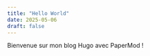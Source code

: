 ```yaml
---
title: "Hello World"
date: 2025-05-06
draft: false
---
```


Bienvenue sur mon blog Hugo avec PaperMod !

